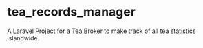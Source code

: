 # tea_records_manager
A Laravel Project for a Tea Broker to make track of all tea statistics islandwide. 
